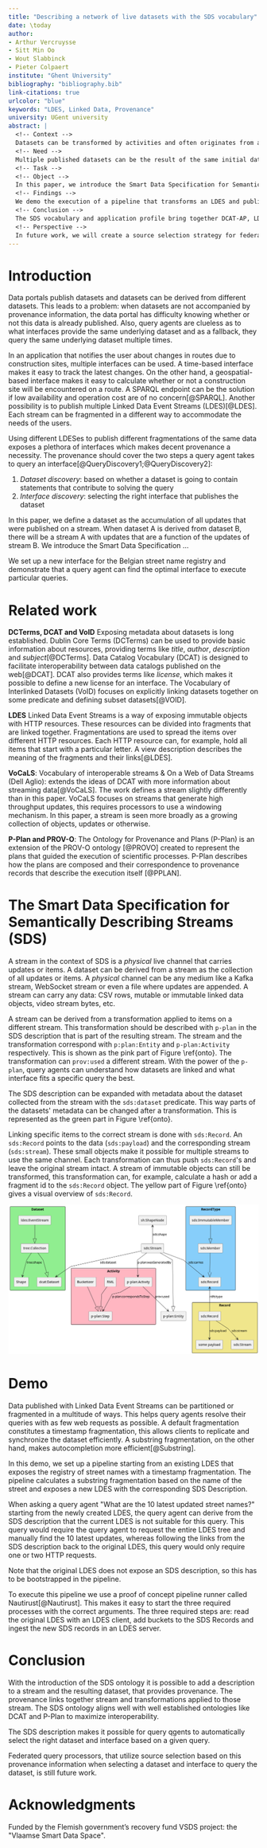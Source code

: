 ```yaml
---
title: "Describing a network of live datasets with the SDS vocabulary"
date: \today
author:
- Arthur Vercruysse
- Sitt Min Oo
- Wout Slabbinck
- Pieter Colpaert
institute: "Ghent University"
bibliography: "bibliography.bib"
link-citations: true
urlcolor: "blue"
keywords: "LDES, Linked Data, Provenance"
university: UGent university
abstract: |
  <!-- Context -->
  Datasets can be transformed by activities and often originates from a different live dataset.
  <!-- Need -->
  Multiple published datasets can be the result of the same initial dataset, we want to give query processors transparency in how datasets are linked.
  <!-- Task -->
  <!-- Object -->
  In this paper, we introduce the Smart Data Specification for Semantically Describing Streams (SDS) to annotate datasets with provenance information, describing the consumed stream and the applied transformations on that stream.
  <!-- Findings -->
  We demo the execution of a pipeline that transforms an LDES and publishes the data in a different structure as described in the SDS description.
  <!-- Conclusion -->
  The SDS vocabulary and application profile bring together DCAT-AP, LDES and P-Plan.
  <!-- Perspective -->
  In future work, we will create a source selection strategy for federated query processors that take into account this provenance information when selecting a dataset and interface to query the dataset. 
---
```


# Introduction

Data portals publish datasets and datasets can be derived from different datasets. This leads to a problem: when datasets are not accompanied by provenance information, the data portal has difficulty knowing whether or not this data is already published. Also, query agents are clueless as to what interfaces provide the same underlying dataset and as a fallback, they query the same underlying dataset multiple times. 

In an application that notifies the user about changes in routes due to construction sites, multiple interfaces can be used. 
A time-based interface makes it easy to track the latest changes. 
On the other hand, a geospatial-based interface makes it easy to calculate whether or not a construction site will be encountered on a route.
A SPARQL endpoint can be the solution if low availability and operation cost are of no concern[@SPARQL].
Another possibility is to publish multiple Linked Data Event Streams (LDES)[@LDES].
Each stream can be fragmented in a different way to accommodate the needs of the users. 

<!-- helps the query agent understand that the datasets contain the same data and that the geospatial interface will be more efficient for this application. -->
Using different LDESes to publish different fragmentations of the same data exposes a plethora of interfaces which makes decent provenance a necessity. 
The provenance should cover the two steps a query agent takes to query an interface[@QueryDiscovery1;@QueryDiscovery2]:  

1. _Dataset discovery_: based on whether a dataset is going to contain statements that contribute to solving the query
2. _Interface discovery_: selecting the right interface that publishes the dataset

<!-- let’s have 2 distinct running examples. E.g., Sensor data and an address registry? -->
In this paper, we define a dataset as the accumulation of all updates that were published on a stream. When dataset A is derived from dataset B, there will be a stream A with updates that are a function of the updates of stream B. We introduce the Smart Data Specification ...

We set up a new interface for the Belgian street name registry and demonstrate that a query agent can find the optimal interface to execute particular queries.


# Related work

**DCTerms, DCAT and VoID** Exposing metadata about datasets is long established. Dublin Core Terms (DCTerms) can be used to provide basic information about resources, providing terms like _title_, _author_, _description_ and _subject_[@DCTerms]. Data Catalog Vocabulary (DCAT) is designed to facilitate interoperability between data catalogs published on the web[@DCAT]. DCAT also provides terms like _license_, which makes it possible to define a new license for an interface. The Vocabulary of Interlinked Datasets (VoID) focuses on explicitly linking datasets together on some predicate and defining subset datasets[@VOID].

**LDES** Linked Data Event Streams is a way of exposing immutable objects with HTTP resources. These resources can be divided into fragments that are linked together. Fragmentations are used to spread the items over different HTTP resources. Each HTTP resource can, for example, hold all items that start with a particular letter. A view description describes the meaning of the fragments and their links[@LDES].   <!-- this is a reference to LDES paper -->

**VoCaLS**: Vocabulary of interoperable streams & On a Web of Data Streams (Dell Aglio): extends the ideas of DCAT with more information about streaming data[@VoCaLS]. The work defines a stream slightly differently than in this paper. VoCaLS focuses on streams that generate high throughput updates, this requires processors to use a windowing mechanism. In this paper, a stream is seen more broadly as a growing collection of objects, updates or otherwise.

**P-Plan and PROV-O**: The Ontology for Provenance and Plans (P-Plan) is an extension of the PROV-O ontology [@PROVO] created to represent the plans that guided the execution of scientific processes. P-Plan describes how the plans are composed and their correspondence to provenance records that describe the execution itself [@PPLAN].

# The Smart Data Specification for Semantically Describing Streams (SDS)

<!--stream is een live kanaal met updates, de dataset is dan het geheel van alle updates samen-->
A stream in the context of SDS is a _physical_ live channel that carries updates or items. A dataset can be derived from a stream as the collection of all updates or items. A _physical_ channel can be any medium like a Kafka stream, WebSocket stream or even a file where updates are appended. A stream can carry any data: CSV rows, mutable or immutable linked data objects, video stream bytes, etc.

<!--een stream kan gemaakt worden van een andere stream na een transformatie. Deze transformatie wordt omschreven in de SDS description. Zo kan je informatie vinden over de net gevonden stream (stub naar source selection in query agents)-->
A stream can be derived from a transformation applied to items on a different stream. This transformation should be described with `p-plan` in the SDS description that is part of the resulting stream. The stream and the transformation correspond with `p:plan:Entity` and `p-plan:Activity` respectively. This is shown as the pink part of Figure \ref{onto}. The transformation can  `prov:used` a different stream.
With the power of the `p-plan`, query agents can understand how datasets are linked and what interface fits a specific query the best.

<!--sds dataset verwijst naar metadata over de dataset dat opgebouwd wordt door deze stream-->
The SDS description can be expanded with metadata about the dataset collected from the stream with the `sds:dataset` predicate. This way parts of the datasets' metadata can be changed after a transformation. This is represented as the green part in Figure \ref{onto}. 

<!--sds Record zijn objecten dat dataset objecten verbinden aan de huidige stream. Nuttig want dan kan je met een transformatie (meta)data toevoegen aan sds Record, maar niet aan de dataset. (stub bucketization)-->
<!--   push only data structure: je kan informatie over meerdere streams op dezelfde push only data structure zetten, zoals gewoon appenden naar een file-->
Linking specific items to the correct stream is done with `sds:Record`. An `sds:Record` points to the data (`sds:payload`) and the corresponding stream (`sds:stream`). These small objects make it possible for multiple streams to use the same channel. Each transformation can thus push `sds:Record`'s and leave the original stream intact. A stream of immutable objects can still be transformed, this transformation can, for example, calculate a hash or add a fragment id to the `sds:Record` object. The yellow part of Figure \ref{onto} gives a visual overview of `sds:Record`.

<!--  Figuurtje ofzo met de ontology -->
![SDS Ontology\label{onto}](./ontology.png)


# Demo

Data published with Linked Data Event Streams can be partitioned or fragmented in a multitude of ways. This helps query agents resolve their queries with as few web requests as possible. A default fragmentation constitutes a timestamp fragmentation, this allows clients to replicate and synchronize the dataset efficiently. A substring fragmentation, on the other hand, makes autocompletion more efficient[@Substring].

In this demo, we set up a pipeline starting from an existing LDES that exposes the registry of street names with a timestamp fragmentation. The pipeline calculates a substring fragmentation based on the name of the street and exposes a new LDES with the corresponding SDS Description.

When asking a query agent "What are the 10 latest updated street names?" starting from the newly created LDES, the query agent can derive from the SDS description that the current LDES is not suitable for this query. This query would require the query agent to request the entire LDES tree and manually find the 10 latest updates, whereas following the links from the SDS description back to the original LDES, this query would only require one or two HTTP requests.

Note that the original LDES does not expose an SDS description, so this has to be bootstrapped in the pipeline.

To execute this pipeline we use a proof of concept pipeline runner called Nautirust[@Nautirust]. This makes it easy to start the three required processes with the correct arguments. The three required steps are: read the original LDES with an LDES client, add buckets to the SDS Records and ingest the new SDS records in an LDES server.


# Conclusion

With the introduction of the SDS ontology it is possible to add a description to a stream and the resulting dataset, that provides provenance. The provenance links together stream and transformations applied to those stream. The SDS ontology aligns well with well established ontologies like DCAT and P-Plan to maximize interoperability.

The SDS description makes it possible for query qgents to automatically select the right dataset and interface based on a given query.


Federated query processors, that utilize source selection based on this provenance information when selecting a dataset and interface to query the dataset, is still future work. 


# Acknowledgments

Funded by the Flemish government’s recovery fund VSDS project: the "Vlaamse Smart Data Space".
